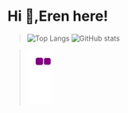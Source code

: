 # Hi 👋,Eren here!

>![Top Langs](https://github-readme-stats.vercel.app/api/top-langs/?username=Lawhoer&theme=tokyonight&)
![GitHub stats](https://github-readme-stats.vercel.app/api?username=Lawhoer&show_icons=true&theme=tokyonight)

>![snake gif](https://github.com/Lawhoer/Lawhoer/blob/output/github-contribution-grid-snake.gif)
